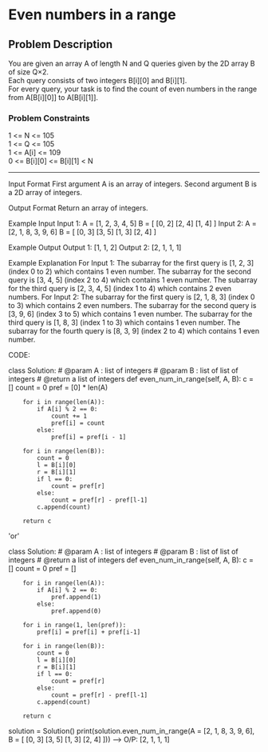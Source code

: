 # Even numbers in a range

## Problem Description
You are given an array A of length N and Q queries given by the 2D array B of size Q×2. </br>
Each query consists of two integers B[i][0] and B[i][1]. </br>
For every query, your task is to find the count of even numbers in the range from A[B[i][0]] to A[B[i][1]]. </br>

### Problem Constraints
1 <= N <= 105 </br>
1 <= Q <= 105 </br>
1 <= A[i] <= 109 </br>
0 <= B[i][0] <= B[i][1] < N </br>

---

Input Format
First argument A is an array of integers.
Second argument B is a 2D array of integers.

Output Format
Return an array of integers.

Example Input
Input 1:
A = [1, 2, 3, 4, 5]
B = [   [0, 2] 
        [2, 4]
        [1, 4]   ]
Input 2:
A = [2, 1, 8, 3, 9, 6]
B = [   [0, 3]
        [3, 5]
        [1, 3] 
        [2, 4]   ]

Example Output
Output 1:
[1, 1, 2]
Output 2:
[2, 1, 1, 1]

Example Explanation
For Input 1:
The subarray for the first query is [1, 2, 3] (index 0 to 2) which contains 1 even number.
The subarray for the second query is [3, 4, 5] (index 2 to 4) which contains 1 even number.
The subarray for the third query is [2, 3, 4, 5] (index 1 to 4) which contains 2 even numbers.
For Input 2:
The subarray for the first query is [2, 1, 8, 3] (index 0 to 3) which contains 2 even numbers.
The subarray for the second query is [3, 9, 6] (index 3 to 5) which contains 1 even number.
The subarray for the third query is [1, 8, 3] (index 1 to 3) which contains 1 even number.
The subarray for the fourth query is [8, 3, 9] (index 2 to 4) which contains 1 even number.

CODE:

class Solution:
    # @param A : list of integers
    # @param B : list of list of integers
    # @return a list of integers
    def even_num_in_range(self, A, B):
        c = []
        count = 0
        pref = [0] * len(A)
            
        for i in range(len(A)):
            if A[i] % 2 == 0:
                count += 1
                pref[i] = count
            else:
                pref[i] = pref[i - 1]
            
        for i in range(len(B)):
            count = 0
            l = B[i][0]
            r = B[i][1]
            if l == 0:
                count = pref[r]
            else:
                count = pref[r] - pref[l-1]
            c.append(count)
             
        return c

'or'

class Solution:
    # @param A : list of integers
    # @param B : list of list of integers
    # @return a list of integers
    def even_num_in_range(self, A, B):
        c = []
        count = 0
        pref = []
             
        for i in range(len(A)):
            if A[i] % 2 == 0:
                pref.append(1)
            else:
                pref.append(0)
        
        for i in range(1, len(pref)):
            pref[i] = pref[i] + pref[i-1]
        
        for i in range(len(B)):
            count = 0
            l = B[i][0]
            r = B[i][1]
            if l == 0:
                count = pref[r]
            else:
                count = pref[r] - pref[l-1]
            c.append(count)
             
        return c
                
             
solution =  Solution()
print(solution.even_num_in_range(A = [2, 1, 8, 3, 9, 6],
                                 B = [   [0, 3]
                                         [3, 5]
                                         [1, 3] 
                                         [2, 4]   ]))      -->  O/P: [2, 1, 1, 1]
